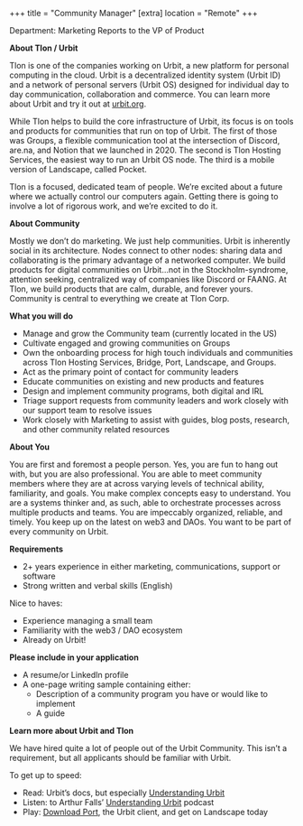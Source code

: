 +++
 title = "Community Manager"
 [extra]
 location = "Remote"
 +++

Department: Marketing
Reports to the VP of Product

**About Tlon / Urbit**

Tlon is one of the companies working on Urbit, a new platform for personal computing in the cloud. Urbit is a decentralized identity system (Urbit ID) and a network of personal servers (Urbit OS) designed for individual day to day communication, collaboration and commerce. You can learn more about Urbit and try it out at [urbit.org](https://urbit.org/).

While Tlon helps to build the core infrastructure of Urbit, its focus is on tools and products for communities that run on top of Urbit. The first of those was Groups, a flexible communication tool at the intersection of Discord, are.na, and Notion that we launched in 2020. The second is Tlon Hosting Services, the easiest way to run an Urbit OS node. The third is a mobile version of Landscape, called Pocket.

Tlon is a focused, dedicated team of people. We’re excited about a future where we actually control our computers again. Getting there is going to involve a lot of rigorous work, and we’re excited to do it.

**About Community**

Mostly we don’t do marketing. We just help communities. Urbit is inherently social in its architecture. Nodes connect to other nodes: sharing data and collaborating is the primary advantage of a networked computer. We build products for digital communities on Urbit…not in the Stockholm-syndrome, attention seeking, centralized way of companies like Discord or FAANG. At Tlon, we build products that are calm, durable, and forever yours. Community is central to everything we create at Tlon Corp.

**What you will do**

- Manage and grow the Community team (currently located in the US)
- Cultivate engaged and growing communities on Groups
- Own the onboarding process for high touch individuals and communities across Tlon Hosting Services, Bridge, Port, Landscape, and Groups.
- Act as the primary point of contact for community leaders
- Educate communities on existing and new products and features
- Design and implement community programs, both digital and IRL
- Triage support requests from community leaders and work closely with our support team to resolve issues
- Work closely with Marketing to assist with guides, blog posts, research, and other community related resources

**About You**

You are first and foremost a people person. Yes, you are fun to hang out with, but you are also professional. You are able to meet community members where they are at across varying levels of technical ability, familiarity, and goals. You make complex concepts easy to understand. You are a systems thinker and, as such, able to orchestrate processes across multiple products and teams. You are impeccably organized, reliable, and timely. You keep up on the latest on web3 and DAOs. You want to be part of every community on Urbit. 

**Requirements**
- 2+ years experience in either marketing, communications, support or software
- Strong written and verbal skills (English)

Nice to haves: 
- Experience managing a small team
- Familiarity with the web3 / DAO ecosystem
- Already on Urbit!

**Please include in your application**

- A resume/or LinkedIn profile
- A one-page writing sample containing either:
    - Description of a community program you have or would like to implement
    - A guide

**Learn more about Urbit and Tlon**

We have hired quite a lot of people out of the Urbit Community. This isn’t a requirement, but all applicants should be familiar with Urbit. 

To get up to speed:
- Read: Urbit’s docs, but especially [Understanding Urbit](https://urbit.org/understanding-urbit)
- Listen: to Arthur Falls’ [Understanding Urbit](https://podcasts.apple.com/us/podcast/understanding-urbit/id1504188804) podcast
- Play: [Download Port](https://urbit.org/using/running/port), the Urbit client, and get on Landscape today





